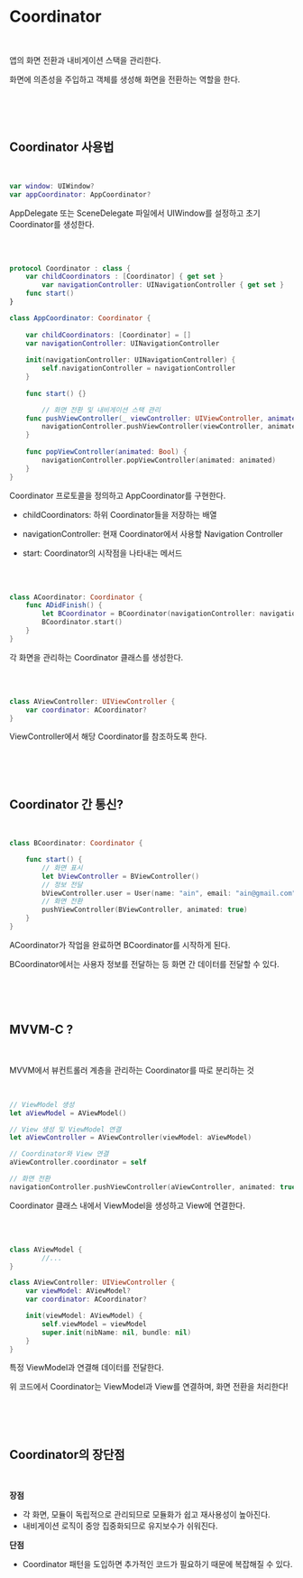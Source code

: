 # Coordinator

<br>

앱의 화면 전환과 내비게이션 스택을 관리한다.

화면에 의존성을 주입하고 객체를 생성해 화면을 전환하는 역할을 한다.

<br><br><br>

## Coordinator 사용법

<br>

```swift
var window: UIWindow?
var appCoordinator: AppCoordinator?
```

AppDelegate 또는 SceneDelegate 파일에서 UIWindow를 설정하고 초기 Coordinator를 생성한다.

<br><br>

```swift
protocol Coordinator : class {
    var childCoordinators : [Coordinator] { get set }
		var navigationController: UINavigationController { get set }
    func start()
}

class AppCoordinator: Coordinator {
    
    var childCoordinators: [Coordinator] = []
    var navigationController: UINavigationController
    
    init(navigationController: UINavigationController) {
        self.navigationController = navigationController
    }
    
    func start() {}

		// 화면 전환 및 내비게이션 스택 관리
    func pushViewController(_ viewController: UIViewController, animated: Bool) {
        navigationController.pushViewController(viewController, animated: animated)
    }
    
    func popViewController(animated: Bool) {
        navigationController.popViewController(animated: animated)
    }
}
```

Coordinator 프로토콜을 정의하고 AppCoordinator를 구현한다.

- childCoordinators: 하위 Coordinator들을 저장하는 배열

- navigationController: 현재 Coordinator에서 사용할 Navigation Controller

- start: Coordinator의 시작점을 나타내는 메서드

<br><br>

```swift
class ACoordinator: Coordinator {
    func ADidFinish() {
        let BCoordinator = BCoordinator(navigationController: navigationController)
        BCoordinator.start()
    }
}
```

각 화면을 관리하는 Coordinator 클래스를 생성한다.

<br><br>

```swift
class AViewController: UIViewController {
    var coordinator: ACoordinator?
}
```

ViewController에서 해당 Coordinator를 참조하도록 한다.

<br><br><br>

## Coordinator 간 통신?

<br>

```swift
class BCoordinator: Coordinator {

    func start() {
        // 화면 표시
        let bViewController = BViewController()
        // 정보 전달
        bViewController.user = User(name: "ain", email: "ain@gmail.com")
        // 화면 전환
        pushViewController(BViewController, animated: true)
    }
}
```

ACoordinator가 작업을 완료하면 BCoordinator를 시작하게 된다.

BCoordinator에서는 사용자 정보를 전달하는 등 화면 간 데이터를 전달할 수 있다.

<br><br><br>

## MVVM-C ?

<br>

MVVM에서 뷰컨트롤러 계층을 관리하는 Coordinator를 따로 분리하는 것

<br>

```swift
// ViewModel 생성
let aViewModel = AViewModel()

// View 생성 및 ViewModel 연결
let aViewController = AViewController(viewModel: aViewModel)

// Coordinator와 View 연결
aViewController.coordinator = self 

// 화면 전환
navigationController.pushViewController(aViewController, animated: true)
```

Coordinator 클래스 내에서 ViewModel을 생성하고 View에 연결한다.

<br><br>

```swift
class AViewModel {
		//...
}

class AViewController: UIViewController {
    var viewModel: AViewModel?
    var coordinator: ACoordinator?

    init(viewModel: AViewModel) {
        self.viewModel = viewModel
        super.init(nibName: nil, bundle: nil)
    }
}
```

특정 ViewModel과 연결해 데이터를 전달한다.

위 코드에서 Coordinator는 ViewModel과 View를 연결하며, 화면 전환을 처리한다!

<br><br><br>

## Coordinator의 장단점

<br>

**장점**

- 각 화면, 모듈이 독립적으로 관리되므로 모듈화가 쉽고 재사용성이 높아진다.
- 내비게이션 로직이 중앙 집중화되므로 유지보수가 쉬워진다.

**단점**

- Coordinator 패턴을 도입하면 추가적인 코드가 필요하기 때문에 복잡해질 수 있다.
